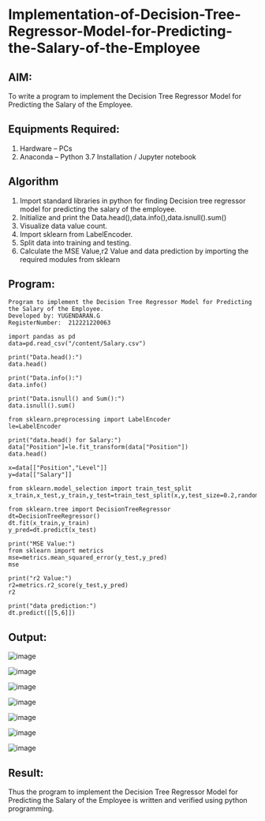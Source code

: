 # Implementation-of-Decision-Tree-Regressor-Model-for-Predicting-the-Salary-of-the-Employee

## AIM:
To write a program to implement the Decision Tree Regressor Model for Predicting the Salary of the Employee.

## Equipments Required:
1. Hardware – PCs
2. Anaconda – Python 3.7 Installation / Jupyter notebook

## Algorithm
1. Import standard libraries in python for finding Decision tree regressor model for predicting the
salary of the employee.
2. Initialize and print the Data.head(),data.info(),data.isnull().sum()
3. Visualize data value count.
4. Import sklearn from LabelEncoder.
5. Split data into training and testing.  
6. Calculate the MSE Value,r2 Value and  data prediction by importing the required modules from sklearn

## Program:
```
Program to implement the Decision Tree Regressor Model for Predicting the Salary of the Employee.
Developed by: YUGENDARAN.G 
RegisterNumber:  212221220063

import pandas as pd
data=pd.read_csv("/content/Salary.csv")

print("Data.head():")
data.head()

print("Data.info():")
data.info()

print("Data.isnull() and Sum():")
data.isnull().sum()

from sklearn.preprocessing import LabelEncoder
le=LabelEncoder

print("data.head() for Salary:")
data["Position"]=le.fit_transform(data["Position"])
data.head()

x=data[["Position","Level"]]
y=data[["Salary"]]

from sklearn.model_selection import train_test_split
x_train,x_test,y_train,y_test=train_test_split(x,y,test_size=0.2,random_state=2)

from sklearn.tree import DecisionTreeRegressor
dt=DecisionTreeRegressor()
dt.fit(x_train,y_train)
y_pred=dt.predict(x_test)

print("MSE Value:")
from sklearn import metrics
mse=metrics.mean_squared_error(y_test,y_pred)
mse

print("r2 Value:")
r2=metrics.r2_score(y_test,y_pred)
r2

print("data prediction:")
dt.predict([[5,6]])
```

## Output:
![image](https://github.com/Yugendaran/Implementation-of-Decision-Tree-Regressor-Model-for-Predicting-the-Salary-of-the-Employee/assets/128135616/a5c75a84-b0fb-44a7-8b0d-71ec1dd39ef5)

![image](https://github.com/Yugendaran/Implementation-of-Decision-Tree-Regressor-Model-for-Predicting-the-Salary-of-the-Employee/assets/128135616/a53c9b52-b6ea-4ce8-a357-acd1be6f5531)

![image](https://github.com/Yugendaran/Implementation-of-Decision-Tree-Regressor-Model-for-Predicting-the-Salary-of-the-Employee/assets/128135616/c9e9e5e6-0fe7-4fa9-8fc8-3c769a05b527)

![image](https://github.com/Yugendaran/Implementation-of-Decision-Tree-Regressor-Model-for-Predicting-the-Salary-of-the-Employee/assets/128135616/fbd18426-6def-486b-985d-0fd866fd215e)

![image](https://github.com/Yugendaran/Implementation-of-Decision-Tree-Regressor-Model-for-Predicting-the-Salary-of-the-Employee/assets/128135616/a44b6e1c-cb3b-4dae-a09a-56c65ea72a67)

![image](https://github.com/Yugendaran/Implementation-of-Decision-Tree-Regressor-Model-for-Predicting-the-Salary-of-the-Employee/assets/128135616/2468c5e6-89b2-4108-9e27-b6efc9ef597d)

![image](https://github.com/Yugendaran/Implementation-of-Decision-Tree-Regressor-Model-for-Predicting-the-Salary-of-the-Employee/assets/128135616/b5eb9829-f8fe-483d-9c60-268947ceafb3)


## Result:
Thus the program to implement the Decision Tree Regressor Model for Predicting the Salary of the Employee is written and verified using python programming.
